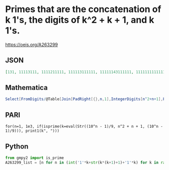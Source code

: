 # Primes that are the concatenation of k 1's, the digits of k^2 \+ k \+ 1, and k 1's\.
https://oeis.org/A263299
## JSON
```JSON
[131, 11113111, 1111211111, 111113111111, 11111143111111, 11111111111111111111111]
```
## Mathematica
```Mathematica
Select[FromDigits/@Table[Join[PadRight[{},n,1],IntegerDigits[n^2+n+1],PadRight[{},n,1]],{n,20}],PrimeQ] (* _Harvey P. Dale_, Jan 27 2019 *)
```
## PARI
```PARI
for(n=1, 1e3, if(isprime(k=eval(Str((10^n - 1)/9, n^2 + n + 1, (10^n - 1)/9))), print1(k", ")))
```
## Python
```Python
from gmpy2 import is_prime
A263299_list = [n for n in (int('1'*k+str(k*(k+1)+1)+'1'*k) for k in range(10**2)) if is_prime(n)] # _Chai Wah Wu_, Oct 19 2015
```
